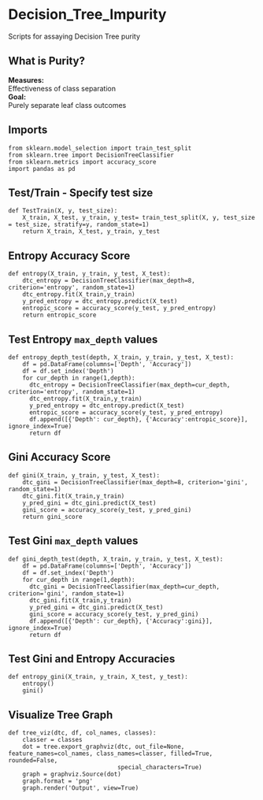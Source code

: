 # Decision_Tree_Impurity
Scripts for assaying Decision Tree purity

## What is Purity?    
**Measures:**    
Effectiveness of class separation   
**Goal:**        
Purely separate leaf class outcomes

## Imports
```Python3
from sklearn.model_selection import train_test_split
from sklearn.tree import DecisionTreeClassifier
from sklearn.metrics import accuracy_score
import pandas as pd
```


## Test/Train - Specify test size
```Python3
def TestTrain(X, y, test_size):
    X_train, X_test, y_train, y_test= train_test_split(X, y, test_size = test_size, stratify=y, random_state=1)
    return X_train, X_test, y_train, y_test
```

## Entropy Accuracy Score
```Python3
def entropy(X_train, y_train, y_test, X_test):
    dtc_entropy = DecisionTreeClassifier(max_depth=8, criterion='entropy', random_state=1)
    dtc_entropy.fit(X_train,y_train)
    y_pred_entropy = dtc_entropy.predict(X_test)
    entropic_score = accuracy_score(y_test, y_pred_entropy)
    return entropic_score
```
## Test Entropy `max_depth` values
```Python3
def entropy_depth_test(depth, X_train, y_train, y_test, X_test):
    df = pd.DataFrame(columns=['Depth', 'Accuracy'])
    df = df.set_index('Depth')
    for cur_depth in range(1,depth):
      dtc_entropy = DecisionTreeClassifier(max_depth=cur_depth, criterion='entropy', random_state=1)
      dtc_entropy.fit(X_train,y_train)
      y_pred_entropy = dtc_entropy.predict(X_test)
      entropic_score = accuracy_score(y_test, y_pred_entropy)
      df.append([{'Depth': cur_depth}, {'Accuracy':entropic_score}], ignore_index=True)
      return df
```
## Gini Accuracy Score
```Python3
def gini(X_train, y_train, y_test, X_test):
    dtc_gini = DecisionTreeClassifier(max_depth=8, criterion='gini', random_state=1)
    dtc_gini.fit(X_train,y_train)
    y_pred_gini = dtc_gini.predict(X_test)
    gini_score = accuracy_score(y_test, y_pred_gini)
    return gini_score
```

## Test Gini `max_depth` values
```Python3
def gini_depth_test(depth, X_train, y_train, y_test, X_test):
    df = pd.DataFrame(columns=['Depth', 'Accuracy'])
    df = df.set_index('Depth')
    for cur_depth in range(1,depth):
      dtc_gini = DecisionTreeClassifier(max_depth=cur_depth, criterion='gini', random_state=1)
      dtc_gini.fit(X_train,y_train)
      y_pred_gini = dtc_gini.predict(X_test)
      gini_score = accuracy_score(y_test, y_pred_gini)
      df.append([{'Depth': cur_depth}, {'Accuracy':gini}], ignore_index=True)
      return df
```

## Test Gini and Entropy Accuracies
```Python3
def entropy_gini(X_train, y_train, X_test, y_test):
    entropy()
    gini()
```

## Visualize Tree Graph
```Python3
def tree_viz(dtc, df, col_names, classes):
    classer = classes
    dot = tree.export_graphviz(dtc, out_file=None, feature_names=col_names, class_names=classer, filled=True, rounded=False,       
                               special_characters=True)
    graph = graphviz.Source(dot)
    graph.format = 'png'
    graph.render('Output', view=True)
```
